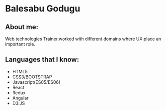 # Balesabu Godugu

## About me:

Web technologies Trainer.worked with different domains where UX place an important role.

## Languages that I know:

- HTML5
- CSS3/BOOTSTRAP
- Javascript(ES05/ES06)
- React
- Redux
- Angular
- D3.JS

